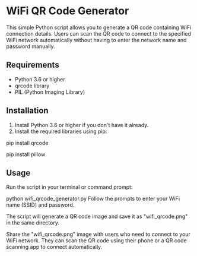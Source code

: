 # WiFi QR Code Generator

This simple Python script allows you to generate a QR code containing WiFi connection details. Users can scan the QR code to connect to the specified WiFi network automatically without having to enter the network name and password manually.

## Requirements

- Python 3.6 or higher
- qrcode library
- PIL (Python Imaging Library)

## Installation

1. Install Python 3.6 or higher if you don't have it already.
2. Install the required libraries using pip:


pip install qrcode

pip install pillow

## Usage
Run the script in your terminal or command prompt:

python wifi_qrcode_generator.py
Follow the prompts to enter your WiFi name (SSID) and password.

The script will generate a QR code image and save it as "wifi_qrcode.png" in the same directory.

Share the "wifi_qrcode.png" image with users who need to connect to your WiFi network. They can scan the QR code using their phone or a QR code scanning app to connect automatically.
